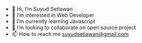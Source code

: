 - 👋 Hi, I’m Suyud Setiawan
- 👀 I’m interested in Web Developer
- 🌱 I’m currently learning Javascript
- 💞️ I’m looking to collaborate on open source project
- 📫 How to reach me suyudsetiawan@gmail.com

